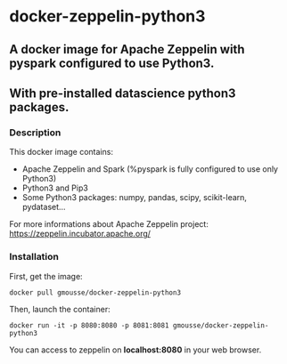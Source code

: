 # docker-zeppelin-python3

## A docker image for Apache Zeppelin with pyspark configured to use Python3.
## With pre-installed datascience python3 packages.

### Description

This docker image contains:
- Apache Zeppelin and Spark (%pyspark is fully configured to use only Python3)
- Python3 and Pip3
- Some Python3 packages: numpy, pandas, scipy, scikit-learn, pydataset...

For more informations about Apache Zeppelin project: https://zeppelin.incubator.apache.org/

### Installation

First, get the image:

```
docker pull gmousse/docker-zeppelin-python3
```

Then, launch the container:

```
docker run -it -p 8080:8080 -p 8081:8081 gmousse/docker-zeppelin-python3
```

You can access to zeppelin on **localhost:8080** in your web browser.
